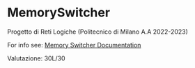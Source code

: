 # MemorySwitcher
Progetto di Reti Logiche (Politecnico di Milano A.A 2022-2023)

For info see: [Memory Switcher Documentation](https://github.com/FabryDeveloper/MemorySwitcher/blob/5786a3c042183cacaef173d614c4f3eb2e965410/deliverables/MemorySwitcher.pdf)

Valutazione: 30L/30

